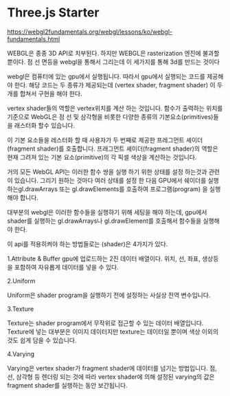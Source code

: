 # Three.js Starter

https://webgl2fundamentals.org/webgl/lessons/ko/webgl-fundamentals.html

WEBGL은 종종 3D API로 치부된다. 하지만 WEBGL은 rasterization 엔진에 불과할 뿐이다. 점 선 면등을 webgl을
통해서 그리는데 이 세가지를 통해 3d를 만드는 것이다

webgl은 컴퓨터에 있는 gpu에서 실행됩니다. 따라서 gpu에서 실행되는 코드를 제공해야 한다. 해당 코드는 두 종류가
제공되는데 (vertex shader, fragment shader) 이 두개를 합쳐서 구현을 해야 한다.

vertex shader들의 역할은 vertex위치를 계산 하는 것입니다. 함수가 출력하는 위치를 기준으로 WebGL은 점 선 및 삼각형을 비롯한 다양한 종류의 기본요소(primitives)들을 래스터화 할수 있습니다. 

이 기본 요소들을 레스터화 할 때 사용자가 두 번째로 제공한 프레그먼트 셰이더(fragment shader)를 호출합니다. 프래그먼트 셰이더(fragment shader)의 역할은 현재 그려져 있는 기본 요소(primitive)의 각 픽셀 색상을 계산하는 것입니다.

거의 모든 WebGL API는 이러한 함수 쌍을 실행 하기 위한 상태를 설정 하는것과 관련이 있습니다. 그리기 원하는 것마다 여러 상태를 설정 한 다음 GPU에서 쉐이더를 실행하는gl.drawArrays 또는 gl.drawElements를 호출하여 프로그램(program) 을 실행해야 합니다.

대부분의 webgl은 이러한 함수들을 실행햐기 위해 세팅을 해야 하는데, gpu에서 shader를 실행하는
gl.drawArrays나 gl.drawElement를 호출해서 함수들을 실행해야 한다.

이 api를 적용히켜야 하는 방법들로는 (shader)은 4가지가 있다.

1.Attribute & Buffer
gpu에 업로드하는 2진 데이터 배열이다.
위치, 선, 좌표, 생상등을 포함하여 자유롭게 데이터를 넣을 수 있다.

2.Uniform

Uniform은 shader program을 실행하기 전에 설정하는 사실상 전역 변수입니다.

3.Texture

Texture는 shader program에서 무작위로 접근할 수 있는 데이터 배열입니다. Texture에 넣는 대부분은 이미지 데이터지만 texture는 데이터일 뿐이며 색상 이외의 것도 쉽게 담을 수 있습니다.

4.Varying

Varying은 vertex shader가 fragment shader에 데이터를 넘기는 방법입니다. 점, 선, 삼각형 등 렌더링 되는 것에 따라 vertex shader에 의해 설정된 varying의 값은 fragment shader를 실행하는 동안 보간됩니다.

